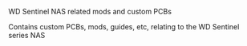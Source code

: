 WD Sentinel NAS related mods and custom PCBs


Contains custom PCBs, mods, guides, etc, relating to the WD Sentinel series NAS
